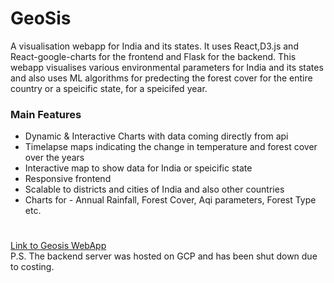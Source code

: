 # GeoSis

A visualisation webapp for India and its states.
It uses React,D3.js and React-google-charts for the frontend and Flask for the backend.
This webapp visualises various environmental parameters for India and its states and also uses ML algorithms for 
predecting the forest cover for the entire country or a speicific state, for a speicifed year.

### Main Features
* Dynamic & Interactive Charts with data coming directly from api
* Timelapse maps indicating the change in temperature and forest cover over the years
* Interactive map to show data for India or speicific state
* Responsive frontend
* Scalable to districts and cities of India and also other countries
* Charts for - Annual Rainfall, Forest Cover, Aqi parameters, Forest Type etc.

#
[Link to Geosis WebApp](https://ey-techathon-2-triggeredtrash.netlify.app)\
P.S. The backend server was hosted on GCP and has been shut down due to costing.


